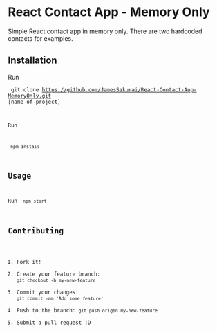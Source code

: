 # React Contact App - Memory Only

Simple React contact app in memory only. There are two hardcoded contacts for examples.

## Installation

Run

<code> git clone https://github.com/JamesSakurai/React-Contact-App-MemoryOnly.git [name-of-project]

Run

<code> npm install </code>

## Usage

Run <code> npm start </code>

## Contributing

1. Fork it!
2. Create your feature branch: `git checkout -b my-new-feature`
3. Commit your changes: `git commit -am 'Add some feature'`
4. Push to the branch: `git push origin my-new-feature`
5. Submit a pull request :D
